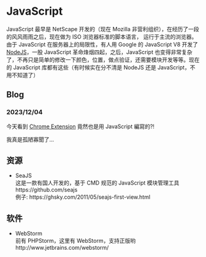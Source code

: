 # JavaScript

JavaScript 最早是 NetScape 开发的（现在 Mozilla 非营利组织），在经历了一段的风风雨雨之后，现在做为 ISO 浏览器标准的脚本语言，
运行于主流的浏览器。由于 JavaScript 在服务器上的局限性，有人用 Google 的 JavaScript V8 开发了 <a href="nodejs">NodeJS</a>，一股 
JavaScript 革命烽烟四起，之后，JavaScript 也变得非常复杂了，不再只是简单的修改一下颜色，位置，做点验证，还需要模块开发等等。现在的 
JavaScript 库都有这些（有时候实在分不清是 NodeJS 还是 JavaScript，不用不知道了）

## Blog

### 2023/12/04

今天看到 [Chrome Extension](https://developer.chrome.com/docs/extensions/mv3/getstarted/extensions-101) 竟然也是用 
JavaScript 編寫的?!

我真是孤陋寡聞了...

## 资源

<ul>
<li>SeaJS 
<br> 这是一款有国人开发的，基于 CMD 规范的 JavaScript 模块管理工具 https://github.com/seajs
<br> 例子: https://ghsky.com/2011/05/seajs-first-view.html
</li>
</ul>

## 软件

<ul>
<li>WebStorm <br>前有 PHPStorm，这里有 WebStorm，支持正版哟 http://www.jetbrains.com/webstorm/</li>
</ul>

